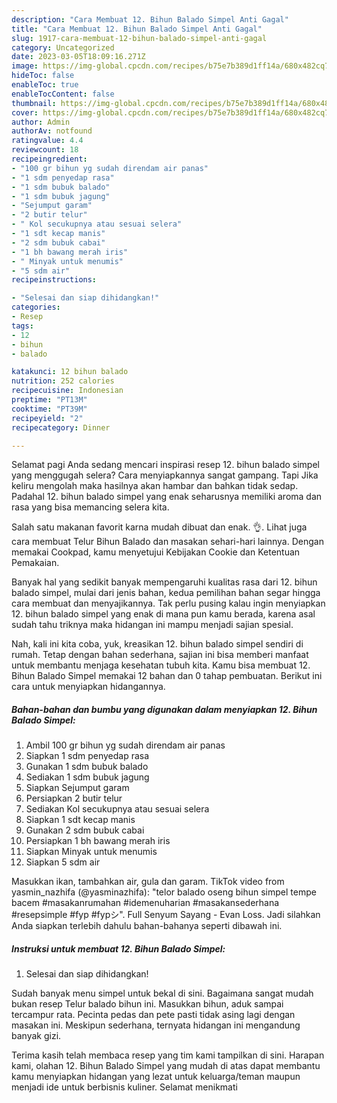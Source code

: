 ```yaml
---
description: "Cara Membuat 12. Bihun Balado Simpel Anti Gagal"
title: "Cara Membuat 12. Bihun Balado Simpel Anti Gagal"
slug: 1917-cara-membuat-12-bihun-balado-simpel-anti-gagal
category: Uncategorized
date: 2023-03-05T18:09:16.271Z
image: https://img-global.cpcdn.com/recipes/b75e7b389d1ff14a/680x482cq70/12-bihun-balado-simpel-foto-resep-utama.jpg
hideToc: false
enableToc: true
enableTocContent: false
thumbnail: https://img-global.cpcdn.com/recipes/b75e7b389d1ff14a/680x482cq70/12-bihun-balado-simpel-foto-resep-utama.jpg
cover: https://img-global.cpcdn.com/recipes/b75e7b389d1ff14a/680x482cq70/12-bihun-balado-simpel-foto-resep-utama.jpg
author: Admin
authorAv: notfound
ratingvalue: 4.4
reviewcount: 18
recipeingredient:
- "100 gr bihun yg sudah direndam air panas"
- "1 sdm penyedap rasa"
- "1 sdm bubuk balado"
- "1 sdm bubuk jagung"
- "Sejumput garam"
- "2 butir telur"
- " Kol secukupnya atau sesuai selera"
- "1 sdt kecap manis"
- "2 sdm bubuk cabai"
- "1 bh bawang merah iris"
- " Minyak untuk menumis"
- "5 sdm air"
recipeinstructions:

- "Selesai dan siap dihidangkan!"
categories:
- Resep
tags:
- 12
- bihun
- balado

katakunci: 12 bihun balado 
nutrition: 252 calories
recipecuisine: Indonesian
preptime: "PT13M"
cooktime: "PT39M"
recipeyield: "2"
recipecategory: Dinner

---
```



Selamat pagi Anda sedang mencari inspirasi resep 12. bihun balado simpel yang menggugah selera? Cara menyiapkannya sangat gampang. Tapi Jika keliru mengolah maka hasilnya akan hambar dan bahkan tidak sedap. Padahal 12. bihun balado simpel yang enak seharusnya memiliki aroma dan rasa yang bisa memancing selera kita.


Salah satu makanan favorit karna mudah dibuat dan enak. 👌. Lihat juga cara membuat Telur Bihun Balado dan masakan sehari-hari lainnya. Dengan memakai Cookpad, kamu menyetujui Kebijakan Cookie dan Ketentuan Pemakaian.

Banyak hal yang sedikit banyak mempengaruhi kualitas rasa dari 12. bihun balado simpel, mulai dari jenis bahan, kedua pemilihan bahan segar hingga cara membuat dan menyajikannya. Tak perlu pusing kalau ingin menyiapkan 12. bihun balado simpel yang enak di mana pun kamu berada, karena asal sudah tahu triknya maka hidangan ini mampu menjadi sajian spesial.


Nah, kali ini kita coba, yuk, kreasikan 12. bihun balado simpel sendiri di rumah. Tetap dengan bahan sederhana, sajian ini bisa memberi manfaat untuk membantu menjaga kesehatan tubuh kita. Kamu bisa membuat 12. Bihun Balado Simpel memakai 12 bahan dan 0 tahap pembuatan. Berikut ini cara untuk menyiapkan hidangannya.

<!--inarticleads1-->

##### Bahan-bahan dan bumbu yang digunakan dalam menyiapkan 12. Bihun Balado Simpel:

1. Ambil 100 gr bihun yg sudah direndam air panas
1. Siapkan 1 sdm penyedap rasa
1. Gunakan 1 sdm bubuk balado
1. Sediakan 1 sdm bubuk jagung
1. Siapkan Sejumput garam
1. Persiapkan 2 butir telur
1. Sediakan  Kol secukupnya atau sesuai selera
1. Siapkan 1 sdt kecap manis
1. Gunakan 2 sdm bubuk cabai
1. Persiapkan 1 bh bawang merah iris
1. Siapkan  Minyak untuk menumis
1. Siapkan 5 sdm air


Masukkan ikan, tambahkan air, gula dan garam. TikTok video from yasmin_nazhifa (@yasminazhifa): &#34;telor balado oseng bihun simpel tempe bacem #masakanrumahan #idemenuharian #masakansederhana #resepsimple #fyp #fypシ&#34;. Full Senyum Sayang - Evan Loss. Jadi silahkan Anda siapkan terlebih dahulu bahan-bahanya seperti dibawah ini. 

<!--inarticleads2-->

##### Instruksi untuk membuat 12. Bihun Balado Simpel:


1. Selesai dan siap dihidangkan!

Sudah banyak menu simpel untuk bekal di sini. Bagaimana sangat mudah bukan resep Telur balado bihun ini. Masukkan bihun, aduk sampai tercampur rata. Pecinta pedas dan pete pasti tidak asing lagi dengan masakan ini. Meskipun sederhana, ternyata hidangan ini mengandung banyak gizi. 

Terima kasih telah membaca resep yang tim kami tampilkan di sini. Harapan kami, olahan 12. Bihun Balado Simpel yang mudah di atas dapat membantu kamu menyiapkan hidangan yang lezat untuk keluarga/teman maupun menjadi ide untuk berbisnis kuliner. Selamat menikmati

